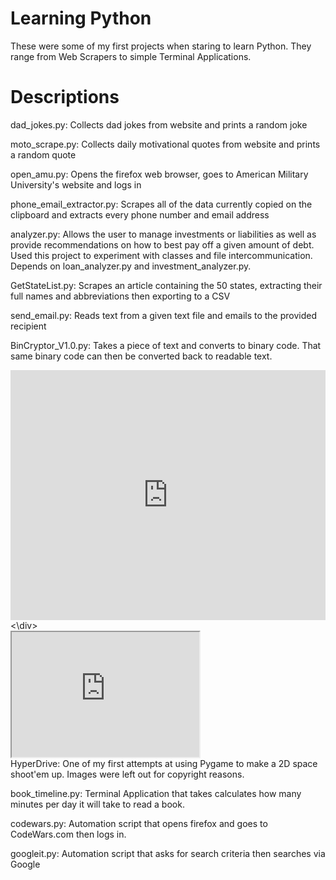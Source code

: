 # Learning Python
These were some of my first projects when staring to learn Python. They range from Web Scrapers to simple Terminal Applications.

# Descriptions

dad_jokes.py: 
              Collects dad jokes from website and prints a random joke

moto_scrape.py: 
              Collects daily motivational quotes from website and prints a random quote

open_amu.py: 
            Opens the firefox web browser, goes to American Military University's website and logs in 

phone_email_extractor.py: 
                        Scrapes all of the data currently copied on the clipboard and extracts every phone number and email address
                        
analyzer.py:
             Allows the user to manage investments or liabilities as well as provide recommendations on how to best pay off a given amount of debt. Used this project to experiment with classes and file intercommunication. Depends on loan_analyzer.py and investment_analyzer.py. 
             
GetStateList.py:
              Scrapes an article containing the 50 states, extracting their full names and abbreviations then exporting to a CSV

send_email.py:
              Reads text from a given text file and emails to the provided recipient 

BinCryptor_V1.0.py:
              Takes a piece of text and converts to binary code. That same binary code can then be converted back to readable text.
  <div>            
 <iframe height="400px" width="100%" src="https://repl.it/@UreaLaden/Binary-Encryptor?lite=true" scrolling="no" frameborder="no" allowtransparency="true" allowfullscreen="true" sandbox="allow-forms allow-pointer-lock allow-popups allow-same-origin allow-scripts allow-modals"></iframe>  
 <\div>
<div>
  <iframe id="inlineFrameExample"
      title="Inline Frame Example"
      width="300"
      height="200"
      src="https://www.openstreetmap.org/export/embed.html?bbox=-0.004017949104309083%2C51.47612752641776%2C0.00030577182769775396%2C51.478569861898606&layer=mapnik">
  </iframe>
</div>
HyperDrive:
            One of my first attempts at using Pygame to make a 2D space shoot'em up. Images were left out for copyright reasons.

book_timeline.py:
            Terminal Application that takes calculates how many minutes per day it will take to read a book.
            
codewars.py:
          Automation script that opens firefox and goes to CodeWars.com then logs in.

googleit.py:
          Automation script that asks for search criteria then searches via Google
